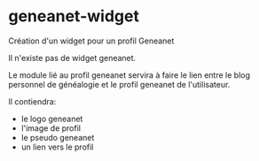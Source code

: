 # geneanet-widget
Création d'un widget pour un profil Geneanet

Il n'existe pas de widget geneanet.

Le module lié au profil geneanet servira à faire le lien entre le blog personnel de généalogie et le profil geneanet de l'utilisateur.

Il contiendra:
- le logo geneanet
- l'image de profil
- le pseudo geneanet
- un lien vers le profil
